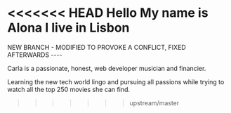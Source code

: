 <<<<<<< HEAD
Hello
My name is Alona
I live in Lisbon
=======
NEW BRANCH - MODIFIED TO PROVOKE A CONFLICT, FIXED AFTERWARDS ----

Carla is a passionate, honest, web developer musician and financier.

Learning the new tech world lingo and pursuing all passions while trying to watch all the top 250 movies she can find.
>>>>>>> upstream/master
